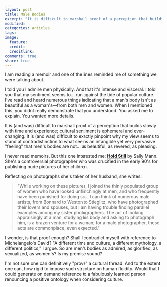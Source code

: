 ```yaml
---
layout: post
title: Male Bodies
excerpt: "It is difficult to marshall proof of a perception that builds slowly with time and experience."
modified:
categories: articles
tags:
image:
  feature:
  credit:
  creditlink:
comments: true
share: true
---
```


I am reading a memoir and one of the lines reminded me of something we were talking about.

I told you I admire men physically. And that it's intense and visceral. I told you that my sentiment seems to... run against the tide of popular culture. I've read and heard numerous things indicating that a man's body isn't as beautiful as a woman's—from both men and women. When I mentioned this, you didnt really demonstrate that you understood. You asked me to explain. You wanted more details.

It is (and was) difficult to marshall proof of a perception that builds slowly with time and experience; cultural sentiment is ephemeral and ever-changing. It is (and was) difficult to exactly pinpoint why my view seems to stand at contradistinction to what seems an intangible yet very pervasive "feeling" that men's bodies are not... as beautiful, as revered, as pleasing.

I never read memoirs. But this one interested me: [**Hold Still**](http://www.amazon.com/Hold-Still-A-Memoir-Photographs/dp/0316247766) by Sally Mann. She's a controversial photographer who was crucified in the early 90's for publishing nude pictures of her children.

Reflecting on photographs she's taken of her husband, she writes:

>"While working on these pictures, I joined the thinly populated group of women who have looked unflinchingly at men, and who frequently have been punished for doing so... I can think of numerous male artists, from Bonnard to Weston to Stieglitz, who have photographed their lovers and spouses, but I am having trouble finding parallel examples among my sister photographers. The act of looking appraisingly at a man, studying his body and asking to photograph him, is a brazen venture for a woman; for a male photographer, these acts are commonplace, even expected."

I wonder, is that proof enough? Shall I contradict myself with reference to Michelangelo's David? "A different time and culture, a different mythology, a different politics," I argue. So are men's bodies as admired, as glorified, as sexualized, as women's? Is my premise sound?

I'm not sure one can definitively "prove" a cultural thread. And to the extent one can, how rigid to impose such structure on human fluidity. Would that I could generate on demand reference to a fabulously learned person renouncing a positive ontology when considering culture.